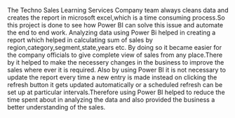 The Techno Sales Learning Services Company team always cleans data and creates the report in microsoft excel,which is a time consuming process.So this project is done to see how Power BI can solve this issue and automate the end to end work.
Analyzing data using Power Bi helped in creating a report which helped in calculating sum of sales by region,category,segment,state,years etc.
By doing so it became easier for the company officials to give complete view of sales from any place.There by it helped to make the necessery changes in the business to improve the sales where ever it is required.
Also by using Power BI it is not necessary to update the report every time a new entry is made instead on clicking the refresh button it gets updated automatically or a scheduled refresh can be set up at particular intervals.Therefore using Power BI helped to reduce the time spent about in analyzing the data and also provided the business a better understanding of the sales.
